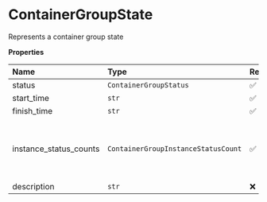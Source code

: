 # ContainerGroupState

Represents a container group state

**Properties**

| Name                   | Type                                | Required | Description                                        |
| :--------------------- | :---------------------------------- | :------- | :------------------------------------------------- |
| status                 | `ContainerGroupStatus`              | ✅       |                                                    |
| start_time             | `str`                               | ✅       |                                                    |
| finish_time            | `str`                               | ✅       |                                                    |
| instance_status_counts | `ContainerGroupInstanceStatusCount` | ✅       | Represents a container group instance status count |
| description            | `str`                               | ❌       |                                                    |
